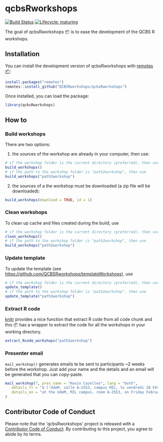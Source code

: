 # qcbsRworkshops

[![Build Status](https://travis-ci.org/QCBSRworkshops/qcbsRworkshops.svg?branch=master)](https://travis-ci.org/QCBSRworkshops/qcbsRworkshops)
[![Lifecycle: maturing](https://img.shields.io/badge/lifecycle-maturing-blue.svg)](https://www.tidyverse.org/lifecycle/#maturing)


The goal of qcbsRworkshops :package: is to ease the development of the QCBS R workshops.


## Installation

You can install the development version of qcbsRworkshops with [remotes :package:](https://cran.r-project.org/web/packages/remotes/index.html):

``` r
install.packages("remotes")
remotes::install_github("QCBSRworkshops/qcbsRworkshops")
```

Once installed, you can load the package:

``` r
library(qcbsRworkshops)
```

## How to

### Build workshops

There are two options:

1. the sources of the workshop are already in your computer, then use:

``` r
# if the workshop folder is the current directory (preferred), then use
build_workshops()
# if the path to the workshop folder is "path2workshop", then use
build_workshops("path2workshop")
```

2. the sources of a the workshop must be downloaded (a zip file will be downloaded):

``` r
build_workshops(download = TRUE, id = 1)
```

### Clean workshops

To clean up cache and files created during the build, use

``` r
# if the workshop folder is the current directory (preferred), then use
clean_workshops()
# if the path to the workshop folder is "path2workshop", then use
build_workshops("path2workshop")
```

### Update template

To update the template (see https://github.com/QCBSRworkshops/templateWorkshops), use

``` r
# if the workshop folder is the current directory (preferred), then use
update_template()
# if the path to the workshop folder is "path2workshop", then use
update_template("path2workshop")
```

### Extract R code

[knitr](https://yihui.name/knitr/) provides a nice function that extract R code from all code chunk and this :package: has a wrapper to extract the code for all the workshops in your working directory.

``` r
extract_Rcode_workshops("path2workshop")
```

### Presenter email

`mail_workshop()` generates emails te be sent to participants ~2 weeks before
the workshop. Just add your name and the details and an email will be generated
that you can copy-paste.

``` r
mail_workshop(7, pres_name = "Kevin Cazelles", lang = "both",
   details_fr = "à l'UdeM, salle A-2553, campus MIL, le vendredi 28 Février 2020 de 13h à 17h",
   details_en = "at the UdeM, MIL campus, room A-2553, on Friday February 28th 2020, 1pm-5pm"
)
```


## Contributor Code of Conduct

Please note that the 'qcbsRworkshops' project is released with a [Contributor Code of Conduct](CODE_OF_CONDUCT.md). By contributing to this project, you agree to abide by its terms.
